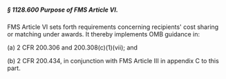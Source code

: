 ##### § 1128.600 Purpose of FMS Article VI. #####

FMS Article VI sets forth requirements concerning recipients' cost sharing or matching under awards. It thereby implements OMB guidance in:

(a) 2 CFR 200.306 and 200.308(c)(1)(vii); and

(b) 2 CFR 200.434, in conjunction with FMS Article III in appendix C to this part.